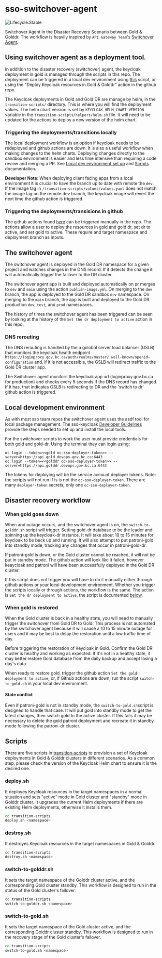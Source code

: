 # sso-switchover-agent

![Lifecycle:Stable](https://img.shields.io/badge/Lifecycle-Stable-97ca00)

Switchover Agent in the Disaster Recovery Scenario between Gold &amp; Golddr. The workflow is heavily inspired by `API Gateway Team`'s [Switchover Agent](https://github.com/bcgov/switchover-agent).

## Using switchover agent as a deployment tool.

In addition to the disaster recovery (switchover) agent, the keycloak deployment in gold is managed through the scripts in this repo. The deployment can be triggered in a local dev environment using [this](./transition-scripts/deploy.sh) script, or using the "Deploy Keycloak resources in Gold & Golddr" action in the github repo.

The Keycloak deployments in Gold and Gold DR are manage by helm, in the `transition-scripts/` directory.  This is where you will find the deployment values.  The helm chart version is set by `KEYCLOAK_HELM_CHART_VERSION` variable in the `transition-scripts/helpers/helm.sh` file.  It will need to be updated for the actions to deploy a new version of the helm chart.

### Triggering the deployments/transitions locally

The local deployment workflow is an option if keycloak needs to be redeployed and github actions are down.  It is also a useful workflow when making changes to the helm charts.   Deploying changes directly to the sandbox environment is easier and less time intensive than requiring a code review and merging a PR. See [Local dev environment set up](#local-development-environment) and [Scripts](#scripts) documentation.

**Developer Note**: When deploying client facing apps from a local environment it is crucial to have the branch up to date with remote the `dev`.  If the image tag in `/transition-scripts/values/values.yaml` does not match the image tag on the remote dev branch, the keycloak image will revert the next time the github action is triggered.

### Triggering the deployments/transisions in github

The github actions found [here](.github/workflows) can be triggered manually in the repo.  The actions allow a user to deploy the resources in gold and gold dr, set dr to active, and set gold to active.  These require and target namespace and deployment branch as inputs.


## The switchover agent

The switchover agent is deployed in the Gold DR namespace for a given project and watches changes in the DNS record.  If it detects the change it will automatically trigger the failover to the DR cluster.

The switchover agent app is built and deployed automatically on pr merges to `dev` and `main` using the action `publish-image.yml`.  On merging to the `dev` branch, the app is deployed to the Gold DR sandbox `dev` namespace.  On merging to the `main` branch, the app is built and deployed to the Gold DR production `dev`, `test`, and `prod` namespaces.

The history of times the switchover agent has been triggered can be seen by looking at the history of the `Set the dr deployment to active` action in this repo.

### DNS rerouting

The DNS rerouting is handled by the a golobal server load balancer (GSLB) that monitors the keycloak health endpoint `https://loginproxy.gov.bc.ca/auth/realms/master/.well-known/openid-configuration` and, if it is not accessible, the GSLB will redirect traffic to the Gold DR cluster app.

The Switchover agent monitors the keycloak app url (loginproxy.gov.bc.ca for production) and checks  every 5 seconds if the DNS record has changed. If it has, that indicates GSLB is redirecting to DR and the 'switch to dr' github action is triggered.


## Local development environment

As with most sso team repos the switchover agent uses the asdf tool for local package management.  The sso-keycloak [Developer Guidelines](https://github.com/bcgov/sso-keycloak/blob/dev/docs/developer-guide.md) provide the steps needed to set up and install the local tools.

For the switchover scripts to work the user must provide credentials for both gold and gold-dr.  Using the terminal they can login using:

```
oc login --token=<<gold oc-sso-deployer-token>> --server=https://api.gold.devops.gov.bc.ca:6443
oc login --token=<<golddr oc-sso-deployer-token>> --server=https://api.golddr.devops.gov.bc.ca:6443
```

The tokens for deploying will be the service account deployer tokens. Note: the scripts will not run if is is not the `oc-sso-deployer-token`.  There are many `deployer-token` secrets, only one `oc-sso-deployer-token`.

## Disaster recovery workflow

### When gold goes down

When and outage occurs, and the switchover agent is on, the `switch-to-golddr.sh` script will trigger.  Setting gold-dr database to be the leader and spinning up the keycloak-dr instance.  It will take about 10 to 15 minutes for keycloak to be back up and running. It will also attempt to put patroni-gold into standby mode, tracking any changes that occur in patroni-gold-dr.

If patroni-gold is down, or the Gold cluster cannot be reached, it will not be put in standby mode.  The github action will look like it failed, however keaycloak and patroni will have been successfully deployed in the Gold DR cluster.

If this script does not trigger you will have to do it manually either through github actions or your local development environment. Whether you trigger the scripts locally or through actions, the workflow is the same. The action is `Set the dr deployment to active`, the script is documented [below](#switch-to-golddr.sh).

### When gold is restored

When the Gold cluster is back in a healthy state, you will need to manually trigger the switchover from Gold DR to Gold.  This process is not automated by the switchover agent because it will cause a 10 to 15 minute outage for users and it may be best to delay the restoration until a low traffic time of day.

Before triggering the restoration of Keycloak in Gold.  Confirm the Gold DR cluster is healthy and working as expected. If it's not in a healthy state, it may better restore Gold database from the daily backup and accept losing a day's data.

When ready to restore gold, trigger the github action `Set the gold deployment to active`, or, if Github actions are down, run the script `switch-to-gold.sh` in your local dev environment.

#### State conflict

Even if patroni-gold is not in standby mode, the `switch-to-gold.sh`script is designed to handle that case.  It will put gold into standby mode to get the latest changes, then switch gold to the active cluster.   If this fails it may be necessary to delete the gold patroni deployment and recreate it in standby mode following the patroni-dr cluster.

<!-- MORE DOCUMENTATION TO BE ADDED HERE WHEN THE WORKFLOW SCRIPT IS CREATED -->


## Scripts

There are five scripts in [transition-scripts](./transition-scripts) to provision a set of Keycloak deployments in Gold & Golddr clusters in different scenarios.
As a common step, please check the version of the Keycloak Helm chart to ensure it is the desired one.

### deploy.sh

It deployes Keycloak resources in the target namespaces in a normal situation and sets "active" mode in Gold cluster and "standby" mode in Golddr cluster.
It upgrades the current Helm deployments if there are existing Helm deployments, otherwise it installs them.

```sh
cd transition-scripts
deploy.sh <namespace>
```

### destroy.sh

It destroyes Keycloak resources in the target namespaces in Gold & Golddr.

```sh
cd transition-scripts
destroy.sh <namespace>
```

### switch-to-golddr.sh

It sets the target namespace of the Golddr cluster active, and the corresponding Gold cluster standby.
This workflow is designed to run in the status of the Gold cluster's failover.

```sh
cd transition-scripts
switch-to-golddr.sh <namespace>
```

### switch-to-gold.sh

It sets the target namespace of the Gold cluster active, and the corresponding Golddr cluster standby.
This workflow is designed to run in the recovery stage of the Gold cluster's failover.

```sh
cd transition-scripts
switch-to-gold.sh <namespace>
```
